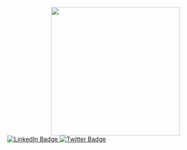 <div id="header" align="center">
    <img src="https://media.giphy.com/media/lvQe7YwEEJoaIluvs6/giphy.gif" width="300"/>
</div>

<div id="badges">
  <a href="https://www.linkedin.com/in/heavymetalops/">
    <img src="https://img.shields.io/badge/LinkedIn-blue?style=for-the-badge&logo=linkedin&logoColor=white" alt="LinkedIn Badge"/>
  </a>
  <a href="https://twitter.com/0xVoid79">
    <img src="https://img.shields.io/badge/Twitter-blue?style=for-the-badge&logo=twitter&logoColor=white" alt="Twitter Badge"/>
  </a>
</div>
<img src="https://komarev.com/ghpvc/?username=DmGwatts0x79&style=flat-square&color=blue" alt=""/>
